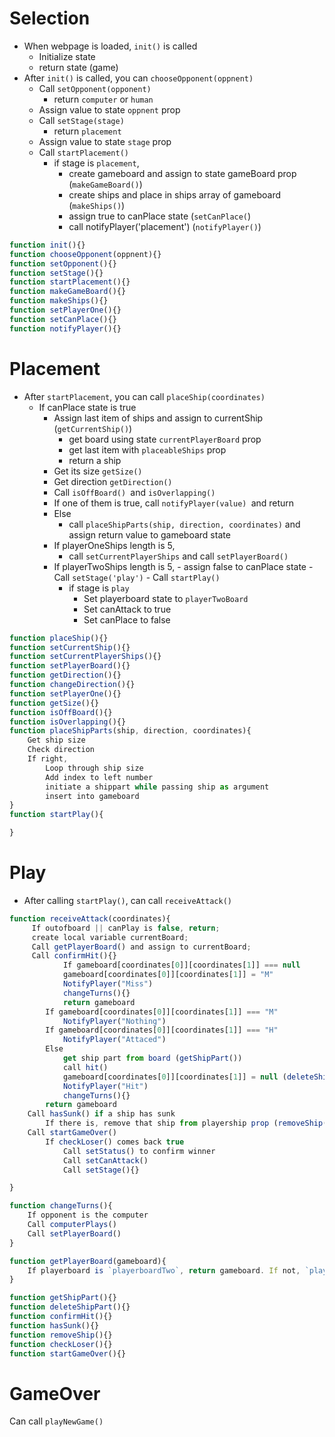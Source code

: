 # Selection

- When webpage is loaded, `init()` is called
    - Initialize state
    - return state (game)
- After `init()` is called, you can `chooseOpponent(oppnent)`
    - Call `setOpponent(opponent)`
       - return `computer` or `human`
    - Assign value to state `oppnent` prop
    - Call  `setStage(stage)`
      -  return  `placement`
    - Assign value to state `stage` prop
    - Call `startPlacement()`
      -  if stage is `placement`,
           - create gameboard and assign to state gameBoard prop  (`makeGameBoard()`)
           - create ships and place in ships array of gameboard (`makeShips()`)
           - assign true to canPlace state (`setCanPlace(`)
           - call notifyPlayer('placement') (`notifyPlayer()`)



```javascript
function init(){}
function chooseOpponent(oppnent){}
function setOpponent(){}
function setStage(){}
function startPlacement(){}
function makeGameBoard(){}
function makeShips(){}
function setPlayerOne(){}
function setCanPlace(){}
function notifyPlayer(){}

```

# Placement

- After `startPlacement`, you can call `placeShip(coordinates)`
  - If canPlace state is true
     -   Assign last item of ships and assign to currentShip (`getCurrentShip()`)
         -   get board using state `currentPlayerBoard` prop
         -   get last item with `placeableShips` prop
         -   return a ship
     -   Get its size `getSize()`
     -   Get direction `getDirection()`
     -   Call `isOffBoard() `and `isOverlapping()`
     -   If one of them is true, call `notifyPlayer(value) `and return
     -   Else 
         -   call `placeShipParts(ship, direction, coordinates)` and assign return value to gameboard state
     -   If playerOneShips length is 5,
         -   call `setCurrentPlayerShips` and call `setPlayerBoard()` 
       - If playerTwoShips length is 5, 
        - assign false to canPlace state
        - Call `setStage('play')`
        - Call `startPlay()`
          - if stage is `play`
             - Set playerboard state to `playerTwoBoard` 
             - Set canAttack to true
             - Set canPlace to false


```javascript
function placeShip(){}
function setCurrentShip(){}
function setCurrentPlayerShips(){}
function setPlayerBoard(){}
function getDirection(){}
function changeDirection(){}
function setPlayerOne(){}
function getSize(){}
function isOffBoard(){}
function isOverlapping(){}
function placeShipParts(ship, direction, coordinates){
    Get ship size
    Check direction
    If right,
        Loop through ship size
        Add index to left number
        initiate a shippart while passing ship as argument 
        insert into gameboard
}
function startPlay(){

}
```
# Play

- After calling `startPlay()`, can call `receiveAttack()`


```javascript
function receiveAttack(coordinates){
     If outofboard || canPlay is false, return;
     create local variable currentBoard;
     Call getPlayerBoard() and assign to currentBoard;
     Call confirmHit(){}
            If gameboard[coordinates[0]][coordinates[1]] === null
            gameboard[coordinates[0]][coordinates[1]] = "M"
            NotifyPlayer("Miss")
            changeTurns(){}
            return gameboard
        If gameboard[coordinates[0]][coordinates[1]] === "M"
            NotifyPlayer("Nothing")
        If gameboard[coordinates[0]][coordinates[1]] === "H"
            NotifyPlayer("Attaced")
        Else 
            get ship part from board (getShipPart())
            call hit()
            gameboard[coordinates[0]][coordinates[1]] = null (deleteShipPart())
            NotifyPlayer("Hit")
            changeTurns(){}
        return gameboard
    Call hasSunk() if a ship has sunk
        If there is, remove that ship from playership prop (removeShip())
    Call startGameOver()
        If checkLoser() comes back true
            Call setStatus() to confirm winner
            Call setCanAttack()
            Call setStage(){}

}

function changeTurns(){
    If opponent is the computer
    Call computerPlays()
    Call setPlayerBoard()
}

function getPlayerBoard(gameboard){
    If playerboard is `playerboardTwo`, return gameboard. If not, `playeroneboard`
}

function getShipPart(){}
function deleteShipPart(){}
function confirmHit(){}
function hasSunk(){}
function removeShip(){}
function checkLoser(){}
function startGameOver(){}
```

# GameOver
Can call `playNewGame()` 